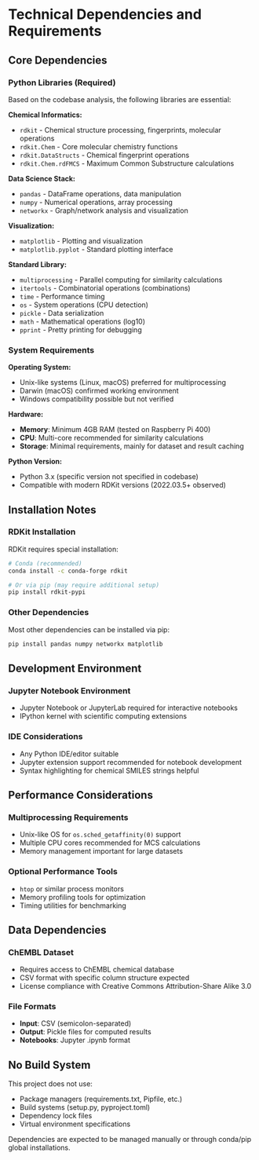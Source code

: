 # Technical Dependencies and Requirements

## Core Dependencies

### Python Libraries (Required)
Based on the codebase analysis, the following libraries are essential:

**Chemical Informatics:**
- `rdkit` - Chemical structure processing, fingerprints, molecular operations
- `rdkit.Chem` - Core molecular chemistry functions
- `rdkit.DataStructs` - Chemical fingerprint operations
- `rdkit.Chem.rdFMCS` - Maximum Common Substructure calculations

**Data Science Stack:**
- `pandas` - DataFrame operations, data manipulation
- `numpy` - Numerical operations, array processing
- `networkx` - Graph/network analysis and visualization

**Visualization:**
- `matplotlib` - Plotting and visualization
- `matplotlib.pyplot` - Standard plotting interface

**Standard Library:**
- `multiprocessing` - Parallel computing for similarity calculations
- `itertools` - Combinatorial operations (combinations)
- `time` - Performance timing
- `os` - System operations (CPU detection)
- `pickle` - Data serialization
- `math` - Mathematical operations (log10)
- `pprint` - Pretty printing for debugging

### System Requirements

**Operating System:**
- Unix-like systems (Linux, macOS) preferred for multiprocessing
- Darwin (macOS) confirmed working environment
- Windows compatibility possible but not verified

**Hardware:**
- **Memory**: Minimum 4GB RAM (tested on Raspberry Pi 400)
- **CPU**: Multi-core recommended for similarity calculations
- **Storage**: Minimal requirements, mainly for dataset and result caching

**Python Version:**
- Python 3.x (specific version not specified in codebase)
- Compatible with modern RDKit versions (2022.03.5+ observed)

## Installation Notes

### RDKit Installation
RDKit requires special installation:
```bash
# Conda (recommended)
conda install -c conda-forge rdkit

# Or via pip (may require additional setup)
pip install rdkit-pypi
```

### Other Dependencies
Most other dependencies can be installed via pip:
```bash
pip install pandas numpy networkx matplotlib
```

## Development Environment

### Jupyter Notebook Environment
- Jupyter Notebook or JupyterLab required for interactive notebooks
- IPython kernel with scientific computing extensions

### IDE Considerations
- Any Python IDE/editor suitable
- Jupyter extension support recommended for notebook development
- Syntax highlighting for chemical SMILES strings helpful

## Performance Considerations

### Multiprocessing Requirements
- Unix-like OS for `os.sched_getaffinity(0)` support
- Multiple CPU cores recommended for MCS calculations
- Memory management important for large datasets

### Optional Performance Tools
- `htop` or similar process monitors
- Memory profiling tools for optimization
- Timing utilities for benchmarking

## Data Dependencies

### ChEMBL Dataset
- Requires access to ChEMBL chemical database
- CSV format with specific column structure expected
- License compliance with Creative Commons Attribution-Share Alike 3.0

### File Formats
- **Input**: CSV (semicolon-separated)
- **Output**: Pickle files for computed results
- **Notebooks**: Jupyter .ipynb format

## No Build System
This project does not use:
- Package managers (requirements.txt, Pipfile, etc.)
- Build systems (setup.py, pyproject.toml)
- Dependency lock files
- Virtual environment specifications

Dependencies are expected to be managed manually or through conda/pip global installations.
